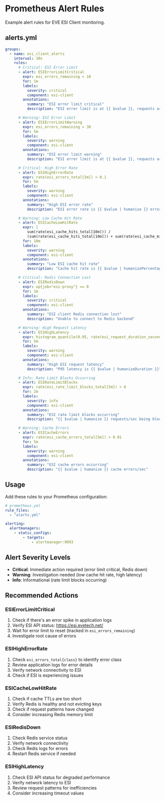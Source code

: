 # Prometheus Alert Rules

Example alert rules for EVE ESI Client monitoring.

## alerts.yml

```yaml
groups:
  - name: esi_client_alerts
    interval: 30s
    rules:
      # Critical: ESI Error Limit
      - alert: ESIErrorLimitCritical
        expr: esi_errors_remaining < 10
        for: 1m
        labels:
          severity: critical
          component: esi-client
        annotations:
          summary: "ESI error limit critical"
          description: "ESI error limit is at {{ $value }}, requests are being blocked to prevent ban"

      # Warning: ESI Error Limit  
      - alert: ESIErrorLimitWarning
        expr: esi_errors_remaining < 30
        for: 5m
        labels:
          severity: warning
          component: esi-client
        annotations:
          summary: "ESI error limit warning"
          description: "ESI error limit is at {{ $value }}, requests are being throttled"

      # Critical: High Error Rate
      - alert: ESIHighErrorRate
        expr: rate(esi_errors_total[5m]) > 0.1
        for: 5m
        labels:
          severity: warning
          component: esi-client
        annotations:
          summary: "High ESI error rate"
          description: "ESI error rate is {{ $value | humanize }} errors/sec"

      # Warning: Low Cache Hit Rate
      - alert: ESICacheLowHitRate
        expr: |
          sum(rate(esi_cache_hits_total[10m])) / 
          (sum(rate(esi_cache_hits_total[10m])) + sum(rate(esi_cache_misses_total[10m]))) < 0.5
        for: 10m
        labels:
          severity: warning
          component: esi-client
        annotations:
          summary: "Low ESI cache hit rate"
          description: "Cache hit rate is {{ $value | humanizePercentage }}"

      # Critical: Redis Connection Lost
      - alert: ESIRedisDown
        expr: up{job="esi-proxy"} == 0
        for: 1m
        labels:
          severity: critical
          component: esi-client
        annotations:
          summary: "ESI client Redis connection lost"
          description: "Unable to connect to Redis backend"

      # Warning: High Request Latency
      - alert: ESIHighLatency
        expr: histogram_quantile(0.95, rate(esi_request_duration_seconds_bucket[5m])) > 5
        for: 5m
        labels:
          severity: warning
          component: esi-client
        annotations:
          summary: "High ESI request latency"
          description: "P95 latency is {{ $value | humanizeDuration }}"

      # Info: Rate Limit Blocks Occurring
      - alert: ESIRateLimitBlocks
        expr: rate(esi_rate_limit_blocks_total[5m]) > 0
        for: 2m
        labels:
          severity: info
          component: esi-client
        annotations:
          summary: "ESI rate limit blocks occurring"
          description: "{{ $value | humanize }} requests/sec being blocked due to rate limit"

      # Warning: Cache Errors
      - alert: ESICacheErrors
        expr: rate(esi_cache_errors_total[5m]) > 0.01
        for: 5m
        labels:
          severity: warning
          component: esi-client
        annotations:
          summary: "ESI cache errors occurring"
          description: "{{ $value | humanize }} cache errors/sec"
```

## Usage

Add these rules to your Prometheus configuration:

```yaml
# prometheus.yml
rule_files:
  - "alerts.yml"

alerting:
  alertmanagers:
    - static_configs:
        - targets:
            - alertmanager:9093
```

## Alert Severity Levels

- **Critical**: Immediate action required (error limit critical, Redis down)
- **Warning**: Investigation needed (low cache hit rate, high latency)
- **Info**: Informational (rate limit blocks occurring)

## Recommended Actions

### ESIErrorLimitCritical
1. Check if there's an error spike in application logs
2. Verify ESI API status: https://esi.evetech.net/
3. Wait for error limit to reset (tracked in `esi_errors_remaining`)
4. Investigate root cause of errors

### ESIHighErrorRate
1. Check `esi_errors_total{class}` to identify error class
2. Review application logs for error details
3. Verify network connectivity to ESI
4. Check if ESI is experiencing issues

### ESICacheLowHitRate
1. Check if cache TTLs are too short
2. Verify Redis is healthy and not evicting keys
3. Check if request patterns have changed
4. Consider increasing Redis memory limit

### ESIRedisDown
1. Check Redis service status
2. Verify network connectivity
3. Check Redis logs for errors
4. Restart Redis service if needed

### ESIHighLatency
1. Check ESI API status for degraded performance
2. Verify network latency to ESI
3. Review request patterns for inefficiencies
4. Consider increasing timeout values
